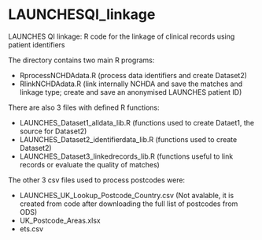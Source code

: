 # LAUNCHESQI_linkage
LAUNCHES QI linkage: R code for the linkage of clinical records using patient identifiers

The directory contains two main R programs: 
- RprocessNCHDAdata.R (process data identifiers and create Dataset2)
- RlinkNCHDAdata.R (link internally NCHDA and save the matches and linkage type; create and save an anonymised LAUNCHES patient ID)

There are also 3 files with defined R functions:
- LAUNCHES_Dataset1_alldata_lib.R (functions used to create Dataet1, the source for Dataset2)
- LAUNCHES_Dataset2_identifierdata_lib.R (functions used to create Dataset2)
- LAUNCHES_Dataset3_linkedrecords_lib.R (functions useful to link records or evaluate the quality of matches)

The other 3 csv files used to process postcodes were:
- LAUNCHES_UK_Lookup_Postcode_Country.csv (Not avalable, it is created from code after downloading the full list of postcodes from ODS)
- UK_Postcode_Areas.xlsx
- ets.csv

